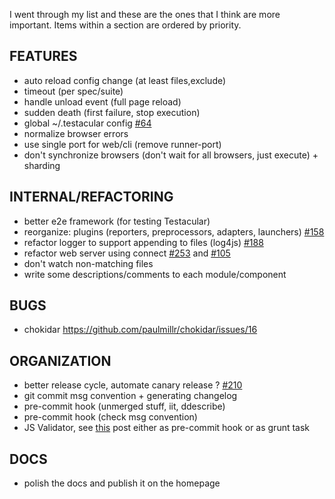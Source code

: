I went through my list and these are the ones that I think are more important. Items within a section are ordered by priority.

## FEATURES

* auto reload config change (at least files,exclude)
* timeout (per spec/suite)
* handle unload event (full page reload)
* sudden death (first failure, stop execution)
* global ~/.testacular config [#64](https://github.com/vojtajina/testacular/issues/264)
* normalize browser errors
* use single port for web/cli (remove runner-port)
* don't synchronize browsers (don't wait for all browsers, just execute) + sharding


## INTERNAL/REFACTORING

* better e2e framework (for testing Testacular)
* reorganize: plugins (reporters, preprocessors, adapters, launchers) [#158](https://github.com/vojtajina/testacular/i158)
* refactor logger to support appending to files (log4js) [#188](https://github.com/vojtajina/testacular/pull/188)
* refactor web server using connect [#253](https://github.com/vojtajina/testacular/issues/253) and [#105](https://github.com/vojtajina/testacular/issues/105)
* don't watch non-matching files
* write some descriptions/comments to each module/component 

## BUGS

* chokidar https://github.com/paulmillr/chokidar/issues/16


## ORGANIZATION

* better release cycle, automate canary release ? [#210](https://github.com/vojtajina/testacular/issues/210)
* git commit msg convention + generating changelog
* pre-commit hook (unmerged stuff, iit, ddescribe)
* pre-commit hook (check msg convention)
* JS Validator, see [this](http://ariya.ofilabs.com/2012/10/javascript-validator-with-esprima.html) post either as pre-commit hook or as grunt task

## DOCS

* polish the docs and publish it on the homepage